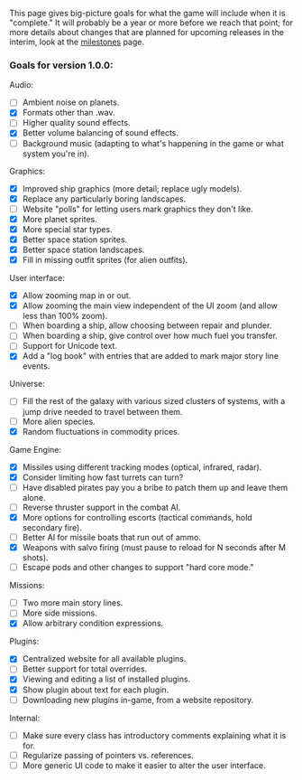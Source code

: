 This page gives big-picture goals for what the game will include when it is "complete." It will probably be a year or more before we reach that point; for more details about changes that are planned for upcoming releases in the interim, look at the [milestones](https://github.com/endless-sky/endless-sky/milestones) page.

### Goals for version 1.0.0:

Audio:

- [ ] Ambient noise on planets.
- [x] Formats other than .wav.
- [ ] Higher quality sound effects.
- [x] Better volume balancing of sound effects.
- [ ] Background music (adapting to what's happening in the game or what system you're in).

Graphics:

- [x] Improved ship graphics (more detail; replace ugly models).
- [x] Replace any particularly boring landscapes.
- [ ] Website "polls" for letting users mark graphics they don't like.
- [x] More planet sprites.
- [x] More special star types.
- [x] Better space station sprites.
- [x] Better space station landscapes.
- [x] Fill in missing outfit sprites (for alien outfits).

User interface:

- [x] Allow zooming map in or out.
- [x] Allow zooming the main view independent of the UI zoom (and allow less than 100% zoom).
- [ ] When boarding a ship, allow choosing between repair and plunder.
- [ ] When boarding a ship, give control over how much fuel you transfer.
- [ ] Support for Unicode text.
- [x] Add a "log book" with entries that are added to mark major story line events.

Universe:

- [ ] Fill the rest of the galaxy with various sized clusters of systems, with a jump drive needed to travel between them.
- [ ] More alien species.
- [x] Random fluctuations in commodity prices.

Game Engine:

- [x] Missiles using different tracking modes (optical, infrared, radar).
- [x] Consider limiting how fast turrets can turn?
- [ ] Have disabled pirates pay you a bribe to patch them up and leave them alone.
- [ ] Reverse thruster support in the combat AI.
- [x] More options for controlling escorts (tactical commands, hold secondary fire).
- [ ] Better AI for missile boats that run out of ammo.
- [x] Weapons with salvo firing (must pause to reload for N seconds after M shots).
- [ ] Escape pods and other changes to support "hard core mode."

Missions:

- [ ] Two more main story lines.
- [ ] More side missions.
- [X] Allow arbitrary condition expressions.

Plugins:

- [x] Centralized website for all available plugins.
- [ ] Better support for total overrides.
- [x] Viewing and editing a list of installed plugins.
- [x] Show plugin about text for each plugin.
- [ ] Downloading new plugins in-game, from a website repository.

Internal:

- [ ] Make sure every class has introductory comments explaining what it is for.
- [ ] Regularize passing of pointers vs. references.
- [ ] More generic UI code to make it easier to alter the user interface.